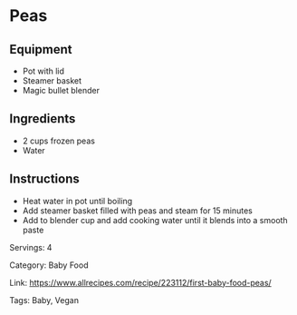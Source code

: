 # Peas

## Equipment

- Pot with lid
- Steamer basket
- Magic bullet blender

## Ingredients

- 2 cups frozen peas
- Water

## Instructions

- Heat water in pot until boiling
- Add steamer basket filled with peas and steam for 15 minutes
- Add to blender cup and add cooking water until it blends into a smooth paste

Servings: 4

Category: Baby Food

Link: https://www.allrecipes.com/recipe/223112/first-baby-food-peas/

Tags: Baby, Vegan


